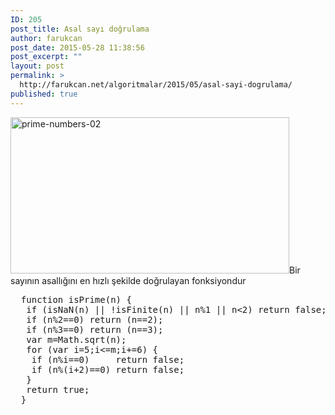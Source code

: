 ```yaml
---
ID: 205
post_title: Asal sayı doğrulama
author: farukcan
post_date: 2015-05-28 11:38:56
post_excerpt: ""
layout: post
permalink: >
  http://farukcan.net/algoritmalar/2015/05/asal-sayi-dogrulama/
published: true
---
```

<a href="http://farukcan.net/wp-content/uploads/2015/05/prime-numbers-02.jpg"><img src="http://farukcan.net/wp-content/uploads/2015/05/prime-numbers-02.jpg" alt="prime-numbers-02" width="446" height="250" class="alignnone size-full wp-image-208" /></a>Bir sayının asallığını en hızlı şekilde doğrulayan fonksiyondur

<pre lang="javascript">
  function isPrime(n) {
   if (isNaN(n) || !isFinite(n) || n%1 || n<2) return false; 
   if (n%2==0) return (n==2);
   if (n%3==0) return (n==3);
   var m=Math.sqrt(n);
   for (var i=5;i<=m;i+=6) {
    if (n%i==0)     return false;
    if (n%(i+2)==0) return false;
   }
   return true;
  }


</pre>
